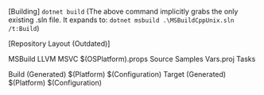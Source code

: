 [Building]
`dotnet build`
(The above command implicitly grabs the only existing .sln file. It expands to: `dotnet msbuild .\MSBuildCppUnix.sln /t:Build`)

[Repository Layout (Outdated)]

MSBuild
	LLVM
	MSVC
	$(OSPlatform).props
Source
	Samples
		Vars.proj
	Tasks

Build (Generated)
	$(Platform)
		$(Configuration)
Target (Generated)
	$(Platform)
		$(Configuration)
